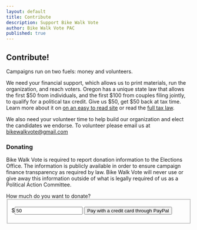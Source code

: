 ```yaml
---
layout: default
title: Contribute
description: Support Bike Walk Vote
author: Bike Walk Vote PAC
published: true
---
```


## Contribute!

Campaigns run on two fuels: money and volunteers.

We need your financial support, which allows us to print materials, run the organization, and reach voters. Oregon has a unique state law that allows the first $50 from individuals, and the first $100 from couples filing jointly, to qualify for a political tax credit. Give us $50, get $50 back at tax time. Learn more about it on <a href="http://oregontaxcredit.com/" title="about the Oregon Political Tax Credit">on an easy to read site</a> or read the <a href="http://www.oregon.gov/DOR/PERTAX/2009_piti/credits_political_contributions.shtml" title="Oregon's department of revenue on political contributions">full tax law</a>.

We also need your volunteer time to help build our organization and elect the candidates we endorse. To volunteer please email us at <a href="mailto:bikewalkvote@gmail.com?subject=I want to volunteer!" title="volunteer for bike walk vote">bikewalkvote@gmail.com</a>


### Donating

Bike Walk Vote is required to report donation information to the Elections Office. The information is publicly available in order to ensure campaign finance transparency as required by law. Bike Walk Vote will never use or give away this information outside of what is legally required of us as a Political Action Committee.

<form action="https://www.paypal.com/cgi-bin/webscr", method="post">
  <input name="cmd" type="hidden" value="_xclick">
  <input name="business" type="hidden" value="bikewalkvote@gmail.com"
  <h3>How much do you want to donate?</h3>
  <fieldset>
  <p>$<input name="amount" type="text" value="50">
  <input name="no_shipping" type="hidden" value="0">
  <input name="no_note" type="hidden" value="1">
  <input name="currency_code" type="hidden" value="USD">
  <input name="lc" type="hidden" value="US">
  <input name="bn" type="hidden" value="PP-BuyNowBF">
  <input name="return" type="hidden" value="http://bikewalkvote.org/payment-complete.html">
  <input type="submit" value="Pay with a credit card through PayPal">
</fieldset></form>
